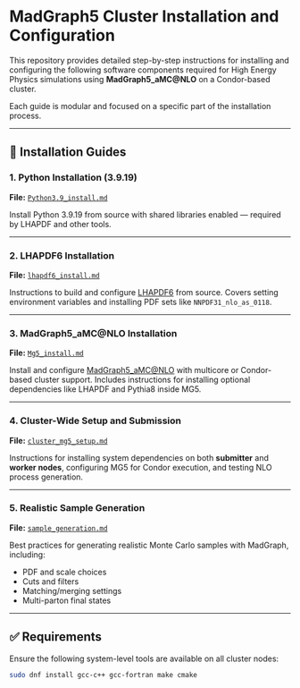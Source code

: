 # MadGraph5 Cluster Installation and Configuration

This repository provides detailed step-by-step instructions for installing and configuring the following software components required for High Energy Physics simulations using **MadGraph5_aMC@NLO** on a Condor-based cluster.

Each guide is modular and focused on a specific part of the installation process.

---

## 📄 Installation Guides

### 1. Python Installation (3.9.19)

**File:** [`Python3.9_install.md`](Python3.9_install.md)

Install Python 3.9.19 from source with shared libraries enabled — required by LHAPDF and other tools.

---

### 2. LHAPDF6 Installation

**File:** [`lhapdf6_install.md`](lhapdf6_install.md)

Instructions to build and configure [LHAPDF6](https://lhapdf.hepforge.org/) from source. Covers setting environment variables and installing PDF sets like `NNPDF31_nlo_as_0118`.

---

### 3. MadGraph5_aMC@NLO Installation

**File:** [`Mg5_install.md`](Mg5_install.md)

Install and configure [MadGraph5_aMC@NLO](https://launchpad.net/mg5amcnlo) with multicore or Condor-based cluster support. Includes instructions for installing optional dependencies like LHAPDF and Pythia8 inside MG5.

---

### 4. Cluster-Wide Setup and Submission

**File:** [`cluster_mg5_setup.md`](cluster_mg5_setup.md)

Instructions for installing system dependencies on both **submitter** and **worker nodes**, configuring MG5 for Condor execution, and testing NLO process generation.

---

### 5. Realistic Sample Generation

**File:** [`sample_generation.md`](sample_generation.md)

Best practices for generating realistic Monte Carlo samples with MadGraph, including:
- PDF and scale choices
- Cuts and filters
- Matching/merging settings
- Multi-parton final states

---

## ✅ Requirements

Ensure the following system-level tools are available on all cluster nodes:

```bash
sudo dnf install gcc-c++ gcc-fortran make cmake
